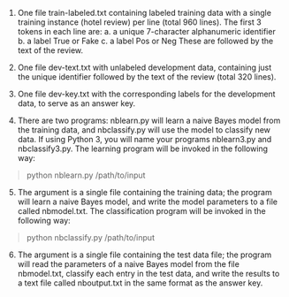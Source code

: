 1. One file train-labeled.txt containing labeled training data with a single training instance (hotel review) per line (total 960 lines). The first 3 tokens in each line are:
   a. a unique 7-character alphanumeric identifier
   b. a label True or Fake
   c. a label Pos or Neg
   These are followed by the text of the review.
2. One file dev-text.txt with unlabeled development data, containing just the unique identifier followed by the text of the review (total 320 lines).
3. One file dev-key.txt with the corresponding labels for the development data, to serve as an answer key.

4. There are two programs: nblearn.py will learn a naive Bayes model from the training data, and nbclassify.py will use the model to classify new data. If using Python 3, you will name your programs nblearn3.py and nbclassify3.py. The learning program will be invoked in the following way:

> python nblearn.py /path/to/input

5. The argument is a single file containing the training data; the program will learn a naive Bayes model, and write the model parameters to a file called nbmodel.txt.
   The classification program will be invoked in the following way:

> python nbclassify.py /path/to/input

6. The argument is a single file containing the test data file; the program will read the parameters of a naive Bayes model from the file nbmodel.txt, classify each entry in the test data, and write the results to a text file called nboutput.txt in the same format as the answer key.
